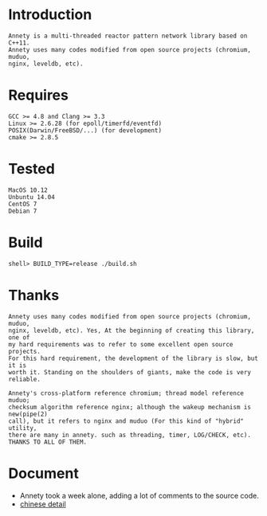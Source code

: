# Introduction
	Annety is a multi-threaded reactor pattern network library based on C++11.
	Annety uses many codes modified from open source projects (chromium, muduo, 
	nginx, leveldb, etc).

# Requires
    GCC >= 4.8 and Clang >= 3.3
    Linux >= 2.6.28 (for epoll/timerfd/eventfd)
    POSIX(Darwin/FreeBSD/...) (for development)
    cmake >= 2.8.5

# Tested
	MacOS 10.12
	Unbuntu 14.04
	CentOS 7
	Debian 7

# Build
	shell> BUILD_TYPE=release ./build.sh

# Thanks
	Annety uses many codes modified from open source projects (chromium, muduo, 
	nginx, leveldb, etc). Yes, At the beginning of creating this library, one of 
	my hard requirements was to refer to some excellent open source projects. 
	For this hard requirement, the development of the library is slow, but it is 
	worth it. Standing on the shoulders of giants, make the code is very reliable.
	
	Annety's cross-platform reference chromium; thread model reference muduo; 
	checksum algorithm reference nginx; although the wakeup mechanism is new(pipe(2) 
	call), but it refers to nginx and muduo (For this kind of "hybrid" utility, 
	there are many in annety. such as threading, timer, LOG/CHECK, etc).
	THANKS TO ALL OF THEM.

# Document
* Annety took a week alone, adding a lot of comments to the source code.
* [chinese detail](document/README.md)

